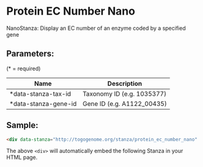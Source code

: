 Protein EC Number Nano
======================

NanoStanza: Display an EC number of an enzyme coded by a specified gene

## Parameters:

(* = required)

| Name             | Description                         |
|------------------|-------------------------------------|
| *data-stanza-tax-id | Taxonomy ID (e.g. 1035377) |
| *data-stanza-gene-id | Gene ID (e.g. A1122_00435) |

## Sample:

```html
<div data-stanza="http://togogenome.org/stanza/protein_ec_number_nano" data-stanza-tax-id="1035377" data-stanza-gene-id="A1122_00435"></div>
```

The above `<div>` will automatically embed the following Stanza in your HTML page.

<div data-stanza="/stanza/protein_ec_number_nano" data-stanza-tax-id="1035377" data-stanza-gene-id="A1122_00435"></div>
